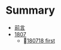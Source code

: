 # Summary

* [前言](README.md)  
* [1807](1807/README.md)  
    * [180718 first](1807/180718-sue.md)  

